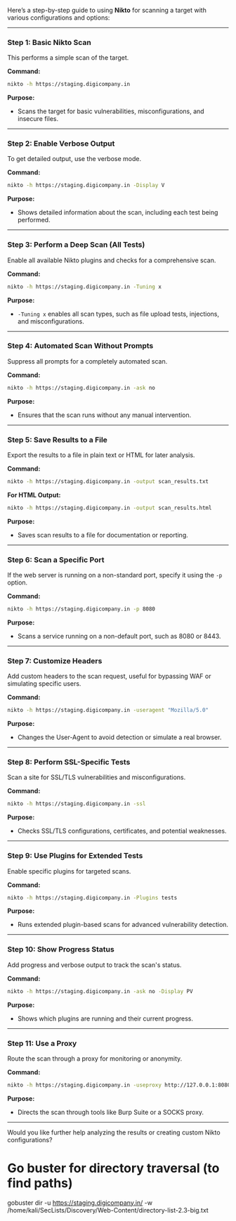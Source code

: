 Here’s a step-by-step guide to using **Nikto** for scanning a target with various configurations and options:

---

### **Step 1: Basic Nikto Scan**

This performs a simple scan of the target.

**Command:**

```bash
nikto -h https://staging.digicompany.in
```

**Purpose:**

- Scans the target for basic vulnerabilities, misconfigurations, and insecure files.

---

### **Step 2: Enable Verbose Output**

To get detailed output, use the verbose mode.

**Command:**

```bash
nikto -h https://staging.digicompany.in -Display V
```

**Purpose:**

- Shows detailed information about the scan, including each test being performed.

---

### **Step 3: Perform a Deep Scan (All Tests)**

Enable all available Nikto plugins and checks for a comprehensive scan.

**Command:**

```bash
nikto -h https://staging.digicompany.in -Tuning x
```

**Purpose:**

- `-Tuning x` enables all scan types, such as file upload tests, injections, and misconfigurations.

---

### **Step 4: Automated Scan Without Prompts**

Suppress all prompts for a completely automated scan.

**Command:**

```bash
nikto -h https://staging.digicompany.in -ask no
```

**Purpose:**

- Ensures that the scan runs without any manual intervention.

---

### **Step 5: Save Results to a File**

Export the results to a file in plain text or HTML for later analysis.

**Command:**

```bash
nikto -h https://staging.digicompany.in -output scan_results.txt
```

**For HTML Output:**

```bash
nikto -h https://staging.digicompany.in -output scan_results.html
```

**Purpose:**

- Saves scan results to a file for documentation or reporting.

---

### **Step 6: Scan a Specific Port**

If the web server is running on a non-standard port, specify it using the `-p` option.

**Command:**

```bash
nikto -h https://staging.digicompany.in -p 8080
```

**Purpose:**

- Scans a service running on a non-default port, such as 8080 or 8443.

---

### **Step 7: Customize Headers**

Add custom headers to the scan request, useful for bypassing WAF or simulating specific users.

**Command:**

```bash
nikto -h https://staging.digicompany.in -useragent "Mozilla/5.0"
```

**Purpose:**

- Changes the User-Agent to avoid detection or simulate a real browser.

---

### **Step 8: Perform SSL-Specific Tests**

Scan a site for SSL/TLS vulnerabilities and misconfigurations.

**Command:**

```bash
nikto -h https://staging.digicompany.in -ssl
```

**Purpose:**

- Checks SSL/TLS configurations, certificates, and potential weaknesses.

---

### **Step 9: Use Plugins for Extended Tests**

Enable specific plugins for targeted scans.

**Command:**

```bash
nikto -h https://staging.digicompany.in -Plugins tests
```

**Purpose:**

- Runs extended plugin-based scans for advanced vulnerability detection.

---

### **Step 10: Show Progress Status**

Add progress and verbose output to track the scan's status.

**Command:**

```bash
nikto -h https://staging.digicompany.in -ask no -Display PV
```

**Purpose:**

- Shows which plugins are running and their current progress.

---

### **Step 11: Use a Proxy**

Route the scan through a proxy for monitoring or anonymity.

**Command:**

```bash
nikto -h https://staging.digicompany.in -useproxy http://127.0.0.1:8080
```

**Purpose:**

- Directs the scan through tools like Burp Suite or a SOCKS proxy.

---

Would you like further help analyzing the results or creating custom Nikto configurations?











# Go buster for directory traversal (to find paths)

gobuster dir -u https://staging.digicompany.in/ -w /home/kali/SecLists/Discovery/Web-Content/directory-list-2.3-big.txt